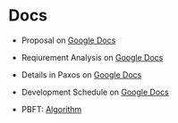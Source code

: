 # Docs

- Proposal on [Google Docs](https://docs.google.com/document/d/1J18YpZpqwaM0XxCm4zxNAFFNMaO_zjU_IuaDIv8VGSs/edit)
- Reqiurement Analysis on [Google Docs](https://docs.google.com/document/d/1lca022pxiIHa9P9_-qJ4WEbZcf5I0P-kFQouHtddy_s/edit)
- Details in Paxos on [Google Docs](https://docs.google.com/document/d/1Rc6TjCQHSOd02G2nMbNhzKakwmurmYb2l3vDh3nX-WQ/edit)
- Development Schedule on [Google Docs](https://docs.google.com/document/d/1tV4E1c8Vm7Iin2H4LkD_zJzCxWx7rC6frf65zZJMUqU/edit?usp=sharing)


- PBFT: [Algorithm](https://www.cnblogs.com/mafeng/p/8405375.html)
